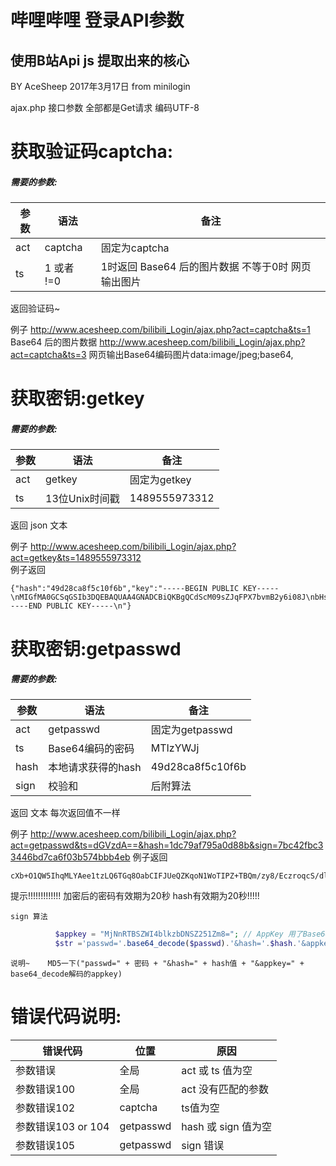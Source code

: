 哔哩哔哩 登录API参数
==
使用B站Api js 提取出来的核心
--
BY AceSheep 2017年3月17日  from minilogin

ajax.php 接口参数  全部都是Get请求  编码UTF-8

# 获取验证码captcha:

##### 需要的参数:

|参数|语法|备注|
|---|---|----|
|act|captcha|固定为captcha|
|ts|1 或者 !=0 |1时返回 Base64 后的图片数据  不等于0时 网页输出图片|

返回验证码~

例子 http://www.acesheep.com/bilibili_Login/ajax.php?act=captcha&ts=1   Base64 后的图片数据
     http://www.acesheep.com/bilibili_Login/ajax.php?act=captcha&ts=3   网页输出Base64编码图片data:image/jpeg;base64,


# 获取密钥:getkey
##### 需要的参数:

|参数|语法|备注|
|---|---|----|
|act|getkey|固定为getkey
|ts|13位Unix时间戳|1489555973312

返回 json 文本

例子 http://www.acesheep.com/bilibili_Login/ajax.php?act=getkey&ts=1489555973312<br>
例子返回 
```
{"hash":"49d28ca8f5c10f6b","key":"-----BEGIN PUBLIC KEY-----\nMIGfMA0GCSqGSIb3DQEBAQUAA4GNADCBiQKBgQCdScM09sZJqFPX7bvmB2y6i08J\nbHsa0v4THafPbJN9NoaZ9Djz1LmeLkVlmWx1DwgHVW+K7LVWT5FV3johacVRuV98\n37+RNntEK6SE82MPcl7fA++dmW2cLlAjsIIkrX+aIvvSGCuUfcWpWFy3YVDqhuHr\nNDjdNcaefJIQHMW+sQIDAQAB\n-----END PUBLIC KEY-----\n"}
```

# 获取密钥:getpasswd
##### 需要的参数:

|参数|语法|备注|
|---|---|----|
|act|getpasswd|固定为getpasswd
|ts|Base64编码的密码|MTIzYWJj
|hash|本地请求获得的hash|49d28ca8f5c10f6b
|sign|校验和|后附算法

返回 文本  每次返回值不一样

例子  http://www.acesheep.com/bilibili_Login/ajax.php?act=getpasswd&ts=dGVzdA==&hash=1dc79af795a0d88b&sign=7bc42fbc33446bd7ca6f03b574bbb4eb
例子返回
```
cXb+O1QW5IhqMLYAee1tzLQ6TGq8OabCIFJUeQZKqoN1WoTIPZ+TBQm/zy8/EczroqcS/dlI/s/hX+aTRPmlsUkZGNqxjL8n9Sk9QO6zVEnCwGNZWBGyZaJSkKho0PdHBHpQmuZRIwt1YJ7dVSLAxYpmiIA61Lam6O5SwuLpaBU=
```
提示!!!!!!!!!!!!!
加密后的密码有效期为20秒  hash有效期为20秒!!!!!

`sign 算法`
```php
          $appkey = "MjNnRTBSZWI4blkzbDNSZ251Zm8="; // AppKey 用了Base64 加密<br>
          $str ='passwd='.base64_decode($passwd).'&hash='.$hash.'&appkey='.base64_decode($appkey);
```
`说明~    MD5一下("passwd=" + 密码 + "&hash=" + hash值 + "&appkey=" + base64_decode解码的appkey)`


# 错误代码说明:

|错误代码|位置|原因|
|---|---|----|
|参数错误|全局|act  或 ts 值为空
|参数错误100|全局|act  没有匹配的参数
|参数错误102|captcha|ts值为空
|参数错误103 or 104|getpasswd|hash 或 sign 值为空
|参数错误105|getpasswd|sign 错误

